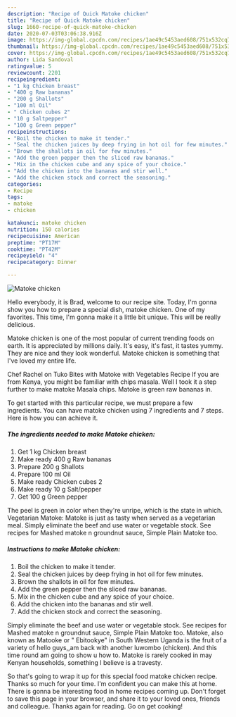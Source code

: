 ```yaml
---
description: "Recipe of Quick Matoke chicken"
title: "Recipe of Quick Matoke chicken"
slug: 1660-recipe-of-quick-matoke-chicken
date: 2020-07-03T03:06:38.916Z
image: https://img-global.cpcdn.com/recipes/1ae49c5453aed608/751x532cq70/matoke-chicken-recipe-main-photo.jpg
thumbnail: https://img-global.cpcdn.com/recipes/1ae49c5453aed608/751x532cq70/matoke-chicken-recipe-main-photo.jpg
cover: https://img-global.cpcdn.com/recipes/1ae49c5453aed608/751x532cq70/matoke-chicken-recipe-main-photo.jpg
author: Lida Sandoval
ratingvalue: 5
reviewcount: 2201
recipeingredient:
- "1 kg Chicken breast"
- "400 g Raw bananas"
- "200 g Shallots"
- "100 ml Oil"
- " Chicken cubes 2"
- "10 g Saltpepper"
- "100 g Green pepper"
recipeinstructions:
- "Boil the chicken to make it tender."
- "Seal the chicken juices by deep frying in hot oil for few minutes."
- "Brown the shallots in oil for few minutes."
- "Add the green pepper then the sliced raw bananas."
- "Mix in the chicken cube and any spice of your choice."
- "Add the chicken into the bananas and stir well."
- "Add the chicken stock and correct the seasoning."
categories:
- Recipe
tags:
- matoke
- chicken

katakunci: matoke chicken 
nutrition: 150 calories
recipecuisine: American
preptime: "PT17M"
cooktime: "PT42M"
recipeyield: "4"
recipecategory: Dinner

---
```



![Matoke chicken](https://img-global.cpcdn.com/recipes/1ae49c5453aed608/751x532cq70/matoke-chicken-recipe-main-photo.jpg)

Hello everybody, it is Brad, welcome to our recipe site. Today, I'm gonna show you how to prepare a special dish, matoke chicken. One of my favorites. This time, I'm gonna make it a little bit unique. This will be really delicious.

Matoke chicken is one of the most popular of current trending foods on earth. It is appreciated by millions daily. It's easy, it's fast, it tastes yummy. They are nice and they look wonderful. Matoke chicken is something that I've loved my entire life.

Chef Rachel on Tuko Bites with Matoke with Vegetables Recipe If you are from Kenya, you might be familiar with chips masala. Well I took it a step further to make matoke Masala chips. Matoke is green raw bananas in.


To get started with this particular recipe, we must prepare a few ingredients. You can have matoke chicken using 7 ingredients and 7 steps. Here is how you can achieve it.

<!--inarticleads1-->

##### The ingredients needed to make Matoke chicken:

1. Get 1 kg Chicken breast
1. Make ready 400 g Raw bananas
1. Prepare 200 g Shallots
1. Prepare 100 ml Oil
1. Make ready  Chicken cubes 2
1. Make ready 10 g Salt/pepper
1. Get 100 g Green pepper


The peel is green in color when they&#39;re unripe, which is the state in which. Vegetarian Matoke: Matoke is just as tasty when served as a vegetarian meal. Simply eliminate the beef and use water or vegetable stock. See recipes for Mashed matoke n groundnut sauce, Simple Plain Matoke too. 

<!--inarticleads2-->

##### Instructions to make Matoke chicken:

1. Boil the chicken to make it tender.
1. Seal the chicken juices by deep frying in hot oil for few minutes.
1. Brown the shallots in oil for few minutes.
1. Add the green pepper then the sliced raw bananas.
1. Mix in the chicken cube and any spice of your choice.
1. Add the chicken into the bananas and stir well.
1. Add the chicken stock and correct the seasoning.


Simply eliminate the beef and use water or vegetable stock. See recipes for Mashed matoke n groundnut sauce, Simple Plain Matoke too. Matoke, also known as Matooke or &#34; Ebitookye&#34; in South Western Uganda is the fruit of a variety of hello guys,,am back with another luwombo (chicken). And this time round am going to show u how to. Matoke is rarely cooked in may Kenyan households, something I believe is a travesty. 

So that's going to wrap it up for this special food matoke chicken recipe. Thanks so much for your time. I'm confident you can make this at home. There is gonna be interesting food in home recipes coming up. Don't forget to save this page in your browser, and share it to your loved ones, friends and colleague. Thanks again for reading. Go on get cooking!
